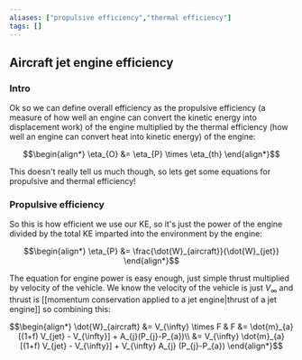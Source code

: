 ```yaml
---
aliases: ["propulsive efficiency","thermal efficiency"]
tags: []
---
```


## Aircraft jet engine efficiency

### Intro

Ok so we can define overall efficiency as the propulsive efficiency (a measure of how well an engine can convert the kinetic energy into displacement work) of the engine multiplied by the thermal efficiency (how well an engine can convert heat into kinetic energy) of the engine:

$$\begin{align*}
\eta_{O} &= \eta_{P} \times \eta_{th}
\end{align*}$$

This doesn't really tell us much though, so lets get some equations for propulsive and thermal efficiency!

### Propulsive efficiency

So this is how efficient we use our KE, so it's just the power of the engine divided by the total KE imparted into the environment by the engine:

$$\begin{align*}
\eta_{P} &= \frac{\dot{W}_{aircraft}}{\dot{W}_{jet}}
\end{align*}$$

The equation for engine power is easy enough, just simple thrust multiplied by velocity of the vehicle. We know the velocity of the vehicle is just $V_{\infty}$ and thrust is [[momentum conservation applied to a jet engine|thrust of a jet engine]] so combining this:

$$\begin{align*}
\dot{W}_{aircraft} &= V_{\infty} \times F & F  &= \dot{m}_{a}[(1+f) V_{jet} - V_{\infty}] + A_{j}(P_{j}-P_{a})\\
&= V_{\infty} \dot{m}_{a}[(1+f) V_{jet} - V_{\infty}] + V_{\infty} A_{j} (P_{j}-P_{a}) 
\end{align*}$$
